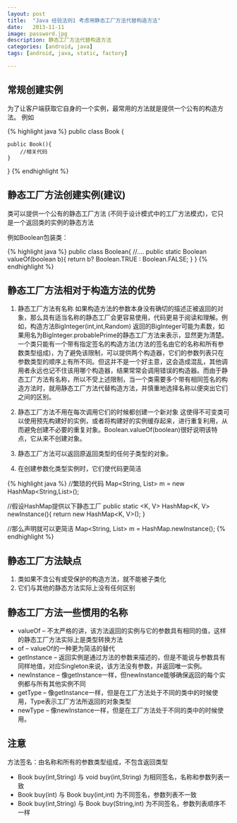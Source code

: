 ```yaml
---
layout: post
title:  "Java 经验法则1 考虑用静态工厂方法代替构造方法"
date:   2013-11-11
image: password.jpg
description: 静态工厂方法代替构造方法
categories: [android, java]
tags: [android, java, static, factory]

---
```



## 常规创建实例
为了让客户端获取它自身的一个实例，最常用的方法就是提供一个公有的构造方法。
例如

{% highlight java %}
public class Book {
 
    public Book(){
        //相关代码
    }
}
{% endhighlight %}

## 静态工厂方法创建实例(建议)
类可以提供一个公有的静态工厂方法 (不同于设计模式中的工厂方法模式)，它只是一个返回类的实例的静态方法

例如Boolean包装类：

{% highlight java %}
public class Boolean{
    //....
    public static Boolean valueOf(boolean b){
        return b? Boolean.TRUE : Boolean.FALSE;
    }
}
{% endhighlight %}


## 静态工厂方法相对于构造方法的优势

1. 静态工厂方法有名称
如果构造方法的参数本身没有确切的描述正被返回的对象，那么具有适当名称的静态工厂会更容易使用，代码更易于阅读和理解。例如，构造方法BigInteger(int,int,Random) 返回的BigInteger可能为素数，如果用名为BigInteger.probablePrime的静态工厂方法来表示，显然更为清楚。
一个类只能有一个带有指定签名的构造方法(方法的签名由它的名称和所有参数类型组成)，为了避免该限制，可以提供两个构造器，它们的参数列表只在参数类型的顺序上有所不同。但这并不是一个好主意，这会造成混乱，其他调用者永远也记不住该用哪个构造器，结果常常会调用错误的构造器。而由于静态工厂方法有名称，所以不受上述限制，当一个类需要多个带有相同签名的构造方法时，就用静态工厂方法代替构造方法，并慎重地选择名称以便突出它们之间的区别。

2. 静态工厂方法不用在每次调用它们的时候都创建一个新对象
这使得不可变类可以使用预先构建好的实例，或者将构建好的实例缓存起来，进行重复利用，从而避免创建不必要的重复对象。Boolean.valueOf(boolean)很好说明该特点，它从来不创建对象。

3. 静态工厂方法可以返回原返回类型的任何子类型的对象。

4. 在创建参数化类型实例时，它们使代码更简洁

{% highlight java %}
//繁琐的代码
Map<String, List<String>> m = new HashMap<String,List<String>>();
 
//假设HashMap提供以下静态工厂
public static <K, V> HashMap<K, V> newInstance(){
    return new HashMap<K, V>();
}
 
//那么声明就可以更简洁
Map<String, List<String>> m = HashMap.newInstance();
{% endhighlight %}


## 静态工厂方法缺点

1. 类如果不含公有或受保护的构造方法，就不能被子类化
2. 它们与其他的静态方法实际上没有任何区别

## 静态工厂方法一些惯用的名称
- valueOf – 不太严格的讲，该方法返回的实例与它的参数具有相同的值，这样的静态工厂方法实际上是类型转换方法
- of – valueOf的一种更为简洁的替代
- getInstance – 返回实例是通过方法的参数来描述的，但是不能说与参数具有同样地值，对应Singleton来说，该方法没有参数，并返回唯一实例。
- newInstance – 像getInstance一样，但newInstance能够确保返回的每个实例都与所有其他实例不同
- getType – 像getInstance一样，但是在工厂方法处于不同的类中的时候使用，Type表示工厂方法所返回的对象类型
- newType – 像newInstance一样，但是在工厂方法处于不同的类中的时候使用。

## 注意
方法签名：由名称和所有的参数类型组成，不包含返回类型

- Book buy(int,String) 与 void buy(int,String) 为相同签名，名称和参数列表一致
- Book buy(int) 与 Book buy(int,int) 为不同签名，参数列表不一致
- Book buy(int,String) 与 Book buy(String,int) 为不同签名，参数列表顺序不一样
